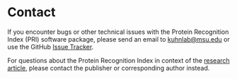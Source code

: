 # Contact

If you encounter bugs or other technical issues with the Protein Recognition Index (PRI) software package, please send an email to [kuhnlab@msu.edu](mailto:kuhnlab@msu.edu) or use the GitHub [Issue Tracker](https://github.com/psa-lab/protein-recognition-index/issues). 

For questions about the Protein Recognition Index in context of the [research article](cite/index.html), please contact the publisher or corresponding author instead.
